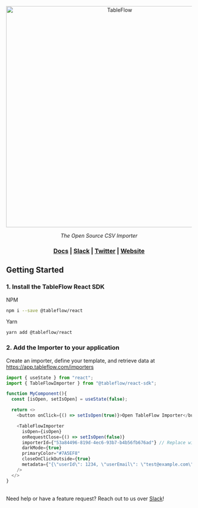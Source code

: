 <div align="center">
<a href="https://tableflow.com"><img src="https://tableflow-assets-cdn.s3.amazonaws.com/TableFlow-readme-header.png" width="600" alt="TableFlow"></a>

<em>The Open Source CSV Importer</em>

<h3>
    <a href="https://tableflow.com/docs">Docs</a> |
    <a href="https://join.slack.com/t/tableflow/shared_invite/zt-1psu47idh-vnItf_BaWcIWih8flGZ0fw">Slack</a> |
    <a href="https://twitter.com/tableflow">Twitter</a> |
    <a href="https://tableflow.com">Website</a> 
</h3>

</div>

## Getting Started

### 1. Install the TableFlow React SDK

NPM

```bash
npm i --save @tableflow/react
```

Yarn

```bash
yarn add @tableflow/react
```

### 2. Add the Importer to your application

Create an importer, define your template, and retrieve data at https://app.tableflow.com/importers

```javascript
import { useState } from "react";
import { TableFlowImporter } from "@tableflow/react-sdk";

function MyComponent(){
  const [isOpen, setIsOpen] = useState(false);

  return <>
    <button onClick={() => setIsOpen(true)}>Open TableFlow Importer</button>

    <TableFlowImporter
      isOpen={isOpen}
      onRequestClose={() => setIsOpen(false)}
      importerId={"53a84496-819d-4ec6-93b7-b4b56fb676ad"} // Replace with your importer ID from https://app.tableflow.com/importers
      darkMode={true}
      primaryColor="#7A5EF8"
      closeOnClickOutside={true}
      metadata={"{\"userId\": 1234, \"userEmail\": \"test@example.com\"}"}
    />
  </>
}
```

\
Need help or have a feature request? Reach out to us over [Slack](https://join.slack.com/t/tableflow/shared_invite/zt-1psu47idh-vnItf_BaWcIWih8flGZ0fw)!

